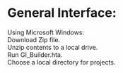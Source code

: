 # General Interface:<br>
Using Microsoft Windows:<br>
Download Zip file.<br>
Unzip contents to a local drive.<br>
Run GI_Builder.hta.<br>
Choose a local directory for projects.<br>


